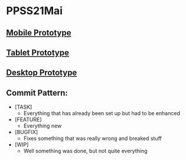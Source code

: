 # PPSS21Mai

## [Mobile Prototype](https://www.figma.com/proto/0X6qAEbIXbhXPiSl1BfNGV/Praxisprojekt?page-id=101%3A3057&node-id=101%3A3243&viewport=1163%2C-250%2C0.4865090250968933&scaling=scale-down)


## [Tablet Prototype](https://www.figma.com/proto/0X6qAEbIXbhXPiSl1BfNGV/Praxisprojekt?node-id=330%3A12689&viewport=288%2C48%2C0.09&scaling=scale-down&page-id=101%3A3057&starting-point-node-id=330%3A12689)


## [Desktop Prototype](https://www.figma.com/proto/0X6qAEbIXbhXPiSl1BfNGV/Praxisprojekt?node-id=523%3A25263&viewport=288%2C48%2C0.09&scaling=scale-down&page-id=101%3A3057&starting-point-node-id=523%3A25263)

## Commit Pattern:
* [TASK]
  * Everything that has already been set up but had to be enhanced
* [FEATURE]
  * Everything new
* [BUGFIX]
  * Fixes something that was really wrong and breaked stuff
* [WIP]
  * Well something was done, but not quite everything
